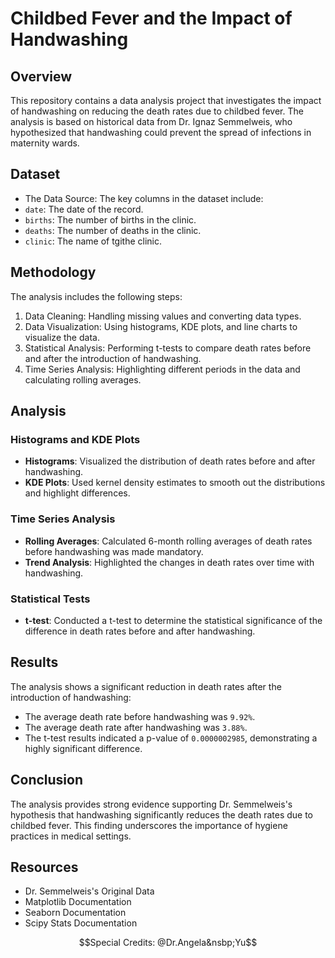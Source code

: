 # Childbed Fever and the Impact of Handwashing

## Overview

This repository contains a data analysis project that investigates the impact of handwashing on reducing the death rates due to childbed fever. The analysis is based on historical data from Dr. Ignaz Semmelweis, who hypothesized that handwashing could prevent the spread of infections in maternity wards.

## Dataset

- The Data Source:
The key columns in the dataset include:
- `date`: The date of the record.
- `births`: The number of births in the clinic.
- `deaths`: The number of deaths in the clinic.
- `clinic`: The name of tgithe clinic.

## Methodology

The analysis includes the following steps:
1. Data Cleaning: Handling missing values and converting data types.
2. Data Visualization: Using histograms, KDE plots, and line charts to visualize the data.
3. Statistical Analysis: Performing t-tests to compare death rates before and after the introduction of handwashing.
4. Time Series Analysis: Highlighting different periods in the data and calculating rolling averages.

## Analysis

### Histograms and KDE Plots

- **Histograms**: Visualized the distribution of death rates before and after handwashing.
- **KDE Plots**: Used kernel density estimates to smooth out the distributions and highlight differences.

### Time Series Analysis

- **Rolling Averages**: Calculated 6-month rolling averages of death rates before handwashing was made mandatory.
- **Trend Analysis**: Highlighted the changes in death rates over time with handwashing.

### Statistical Tests

- **t-test**: Conducted a t-test to determine the statistical significance of the difference in death rates before and after handwashing.

## Results

The analysis shows a significant reduction in death rates after the introduction of handwashing:
- The average death rate before handwashing was ```9.92%```.
- The average death rate after handwashing was ```3.88%```.
- The t-test results indicated a p-value of ```0.0000002985```, demonstrating a highly significant difference.

## Conclusion

The analysis provides strong evidence supporting Dr. Semmelweis's hypothesis that handwashing significantly reduces the death rates due to childbed fever. This finding underscores the importance of hygiene practices in medical settings.

## Resources

* Dr. Semmelweis's Original Data
* Matplotlib Documentation
* Seaborn Documentation
* Scipy Stats Documentation

$$Special Credits: @Dr.Angela&nsbp;Yu$$